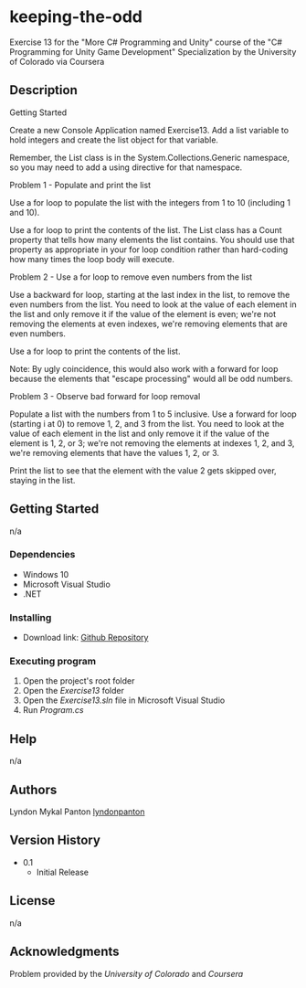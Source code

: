 # keeping-the-odd
Exercise 13 for the "More C# Programming and Unity" course of the "C# Programming for Unity Game Development" Specialization by the University of Colorado via Coursera

## Description

Getting Started

Create a new Console Application named Exercise13. Add a list variable to hold integers and create the list object for that variable.

Remember, the List class is in the System.Collections.Generic namespace, so you may need to add a using directive for that namespace.

Problem 1 - Populate and print the list

Use a for loop to populate the list with the integers from 1 to 10 (including 1 and 10).

Use a for loop to print the contents of the list. The List class has a Count property that tells how many elements the list contains. You should use that property as appropriate in your for loop condition rather than hard-coding how many times the loop body will execute.

Problem 2 - Use a for loop to remove even numbers from the list

Use a backward for loop, starting at the last index in the list, to remove the even numbers from the list. You need to look at the value of each element in the list and only remove it if the value of the element is even; we're not removing the elements at even indexes, we're removing elements that are even numbers.

Use a for loop to print the contents of the list.

Note: By ugly coincidence, this would also work with a forward for loop because the elements that "escape processing" would all be odd numbers.

Problem 3 - Observe bad forward for loop removal

Populate a list with the numbers from 1 to 5 inclusive. Use a forward for loop (starting i at 0) to remove 1, 2, and 3 from the list. You need to look at the value of each element in the list and only remove it if the value of the element is 1, 2, or 3; we're not removing the elements at indexes 1, 2, and 3, we're removing elements that have the values 1, 2, or 3.

Print the list to see that the element with the value 2 gets skipped over, staying in the list.

## Getting Started

n/a

### Dependencies

* Windows 10
* Microsoft Visual Studio
* .NET

### Installing

* Download link: [Github Repository](https://github.com/lyndonpanton/keeping-the-odd)

### Executing program

1. Open the project's root folder
2. Open the _Exercise13_ folder
2. Open the _Exercise13.sln_ file in Microsoft Visual Studio
3. Run _Program.cs_

## Help

n/a

## Authors

Lyndon Mykal Panton
[lyndonpanton](https://github.com/lyndonpanton/)

## Version History

* 0.1
    * Initial Release

## License

n/a

## Acknowledgments

Problem provided by the _University of Colorado_ and _Coursera_
